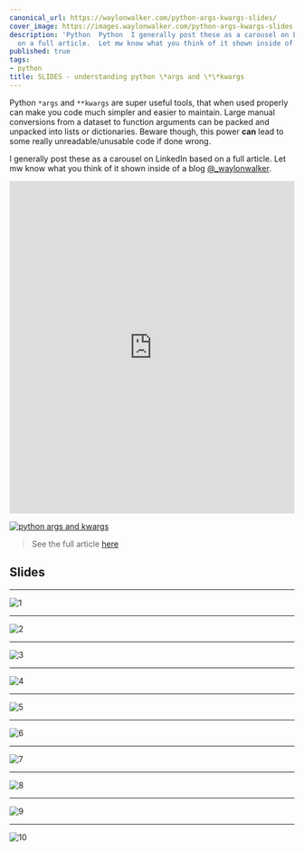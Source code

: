 ```yaml
---
canonical_url: https://waylonwalker.com/python-args-kwargs-slides/
cover_image: https://images.waylonwalker.com/python-args-kwargs-slides.png
description: 'Python  Python  I generally post these as a carousel on LinkedIn based
  on a full article.  Let mw know what you think of it shown inside of a blog  I generally '
published: true
tags:
- python
title: SLIDES - understanding python \*args and \*\*kwargs
---
```


Python `*args` and `**kwargs` are super useful tools, that when used properly can make you code much simpler and easier to maintain.  Large manual conversions from a dataset to function arguments can be packed and unpacked into lists or dictionaries. Beware though, this power **can** lead to some really unreadable/unusable code if done wrong.

I generally post these as a carousel on LinkedIn based on a full article.  Let mw know what you think of it shown inside of a blog [@_waylonwalker](https://twitter.com/_WaylonWalker).

<iframe src="https://www.linkedin.com/embed/feed/update/urn:li:ugcPost:6678285914826911744" height="587" width="504" frameborder="0" allowfullscreen="" title="Embedded post"></iframe>


[![python args and kwargs](https://images.waylonwalker.com/python-args-kwargs.png)](https://waylonwalker.com/python-args-kwargs)
> See the full article [here](https://waylonwalker.com/python-args-kwargs)

## Slides

---

![1](https://images.waylonwalker.com/args-kwargs-slide-1.png)

---

![2](https://images.waylonwalker.com/args-kwargs-slide-2.png)

---

![3](https://images.waylonwalker.com/args-kwargs-slide-3.png)

---

![4](https://images.waylonwalker.com/args-kwargs-slide-4.png)

---

![5](https://images.waylonwalker.com/args-kwargs-slide-5.png)

---

![6](https://images.waylonwalker.com/args-kwargs-slide-6.png)

---

![7](https://images.waylonwalker.com/args-kwargs-slide-7.png)

---

![8](https://images.waylonwalker.com/args-kwargs-slide-8.png)

---

![9](https://images.waylonwalker.com/args-kwargs-slide-9.png)

---

![10](https://images.waylonwalker.com/args-kwargs-slide-10.png)